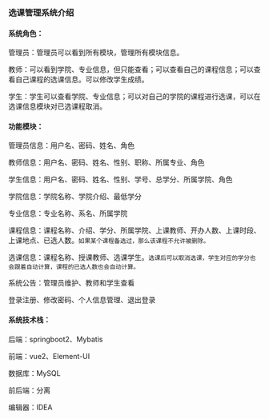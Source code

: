 ### 选课管理系统介绍

#### 系统角色：

管理员：管理员可以看到所有模块，管理所有模块信息。

教师：可以看到学院、专业信息，但只能查看；可以查看自己的课程信息；可以查看自己课程的选课信息。可以修改学生成绩。

学生：学生可以查看学院、专业信息；可以对自己的学院的课程进行选课，可以在选课信息模块对已选课程取消。



#### 功能模块：

管理员信息：用户名、密码、姓名、角色

教师信息：用户名、密码、姓名、性别、职称、所属专业、角色

学生信息：用户名、密码、姓名、性别、学号、总学分、所属学院、角色

学院信息：学院名称、学院介绍、最低学分

专业信息：专业名称、系名、所属学院

课程信息：课程名称、介绍、学分、所属学院、上课教师、开办人数、上课时段、上课地点、已选人数。`如果某个课程备选过，那么该课程不允许被删除。`

选课信息：课程名称、授课教师、选课学生。`选课后可以取消选课，学生对应的学分也会跟着自动计算，课程的已选人数也会自动计算。`

系统公告：管理员维护、教师和学生查看

登录注册、修改密码、个人信息管理、退出登录



#### 系统技术栈：

后端：springboot2、Mybatis

前端：vue2、Element-UI

数据库：MySQL

前后端：分离

编辑器：IDEA




